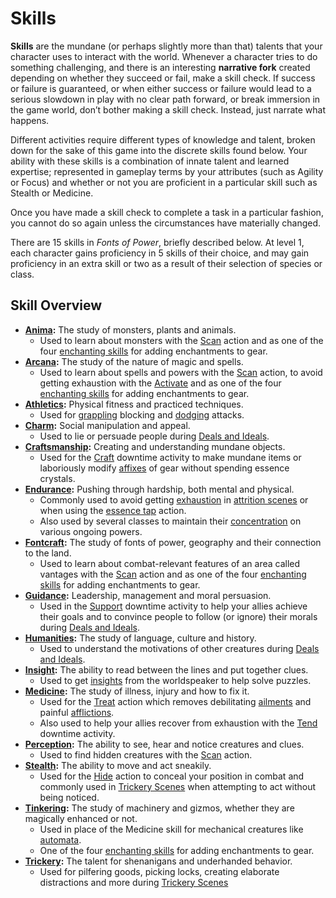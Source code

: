 # Skills

**Skills** are the mundane (or perhaps slightly more than that) talents that your character uses to interact with the world.
Whenever a character tries to do something challenging, and there is an interesting **narrative fork** created depending on whether they succeed or fail, make a skill check.
If success or failure is guaranteed, or when either success or failure would lead to a serious slowdown in play with no clear path forward, or break immersion in the game world, don’t bother making a skill check.
Instead, just narrate what happens.

Different activities require different types of knowledge and talent, broken down for the sake of this game into the discrete skills found below.
Your ability with these skills is a combination of innate talent and learned expertise; represented in gameplay terms by your attributes (such as Agility or Focus) and whether or not you are proficient in a particular skill such as Stealth or Medicine.

Once you have made a skill check to complete a task in a particular fashion, you cannot do so again unless the circumstances have materially changed.

There are 15 skills in _Fonts of Power_, briefly described below. At level 1, each character gains proficiency in 5 skills of their choice, and may gain proficiency in an extra skill or two as a result of their selection of species or class.

## Skill Overview

- **[Anima](./skill-descriptions.md?id=anima):** The study of monsters, plants and animals.
  - Used to learn about monsters with the [Scan](../combat/acting-in-combat/minor-actions.md?id=scan) action and as one of the four [enchanting skills](../downtime-activities.md?id=enchanting-skill-checks) for adding enchantments to gear.
- **[Arcana](./skill-descriptions.md?id=arcana):** The study of the nature of magic and spells.
  - Used to learn about spells and powers with the [Scan](../combat/acting-in-combat/minor-actions.md?id=scan) action, to avoid getting exhaustion with the [Activate](../combat/acting-in-combat/minor-actions.md?id=activate) and as one of the four [enchanting skills](../downtime-activities.md?id=enchanting-skill-checks) for adding enchantments to gear.
- **[Athletics](./skill-descriptions.md?id=athletics):** Physical fitness and practiced techniques.
  - Used for [grappling](../combat/acting-in-combat/major-actions.md?id=grapple) blocking and [dodging](../combat/acting-in-combat/reactions.md?id=dodge) attacks.
- **[Charm](./skill-descriptions.md?id=charm):** Social manipulation and appeal.
  - Used to lie or persuade people during [Deals and Ideals](../scenes/deals-and-ideals.md?id=deception).
- **[Craftsmanship](./skill-descriptions.md?id=craftsmanship):** Creating and understanding mundane objects.
  - Used for the [Craft](../downtime-activities.md?id=craft) downtime activity to make mundane items or laboriously modify [affixes](../../character-options/gear/creating-gear.md) of gear without spending essence crystals.
- **[Endurance](./skill-descriptions.md?id=endurance):** Pushing through hardship, both mental and physical.
  - Commonly used to avoid getting [exhaustion](../resources-and-resting/README.md?id=exhaustion) in [attrition scenes](../scenes/attrition-scenes.md) or when using the [essence tap](../combat/acting-in-combat/minor-actions.md?essence-tap) action.
  - Also used by several classes to maintain their [concentration](../combat/tactical-mechanics.md?id=concentration) on various ongoing powers.
- **[Fontcraft](./skill-descriptions.md?id=fontcraft):** The study of fonts of power, geography and their connection to the land.
  - Used to learn about combat-relevant features of an area called vantages with the [Scan](../combat/acting-in-combat/minor-actions.md?id=scan) action and as one of the four [enchanting skills](../downtime-activities.md?id=enchanting-skill-checks) for adding enchantments to gear.
- **[Guidance](./skill-descriptions.md?id=guidance):** Leadership, management and moral persuasion.
  - Used in the [Support](../downtime-activities.md?id=support) downtime activity to help your allies achieve their goals and to convince people to follow (or ignore) their morals during [Deals and Ideals](../scenes/deals-and-ideals.md?id=moral-appeal).
- **[Humanities](./skill-descriptions.md?id=humanities):** The study of language, culture and history.
  - Used to understand the motivations of other creatures during [Deals and Ideals](../scenes/deals-and-ideals.md?id=ethnography).
- **[Insight](./skill-descriptions.md?id=insight):** The ability to read between the lines and put together clues.
  - Used to get [insights](../narrative-mechanics/insights.md) from the worldspeaker to help solve puzzles.
- **[Medicine](./skill-descriptions.md?id=medicine):** The study of illness, injury and how to fix it.
  - Used for the [Treat](../combat/acting-in-combat/minor-actions.md?id=treat) action which removes debilitating [ailments](../conditions/ailments.md) and painful [afflictions](../conditions/afflictions.md).
  - Also used to help your allies recover from exhaustion with the [Tend](../downtime-activities.md?id=tend) downtime activity.
- **[Perception](./skill-descriptions.md?id=perception):** The ability to see, hear and notice creatures and clues.
  - Used to find hidden creatures with the [Scan](../combat/acting-in-combat/minor-actions.md?id=scan) action.
- **[Stealth](./skill-descriptions.md?id=stealth):** The ability to move and act sneakily.
  - Used for the [Hide](../combat/acting-in-combat/minor-actions.md?id=hide) action to conceal your position in combat and commonly used in [Trickery Scenes](../scenes/trickery-scenes.md) when attempting to act without being noticed.
- **[Tinkering](./skill-descriptions.md?id=tinkering):** The study of machinery and gizmos, whether they are magically enhanced or not.
  - Used in place of the Medicine skill for mechanical creatures like [automata](../../character-options/species/automaton.md).
  - One of the four [enchanting skills](../downtime-activities.md?id=enchanting-skill-checks) for adding enchantments to gear.
- **[Trickery](./skill-descriptions.md?id=trickery):** The talent for shenanigans and underhanded behavior.
  - Used for pilfering goods, picking locks, creating elaborate distractions and more during [Trickery Scenes](../scenes/trickery-scenes.md)
